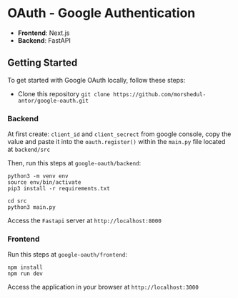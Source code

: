 # OAuth - Google Authentication

- **Frontend**: Next.js
- **Backend**: FastAPI

## Getting Started

To get started with Google OAuth locally, follow these steps:

- Clone this repository `git clone https://github.com/morshedul-antor/google-oauth.git`

### Backend

At first create:
`client_id` and `client_secrect` from google console, copy the value and paste it into the
`oauth.register()` within the `main.py` file located at `backend/src`

Then, run this steps at `google-oauth/backend`:

```
python3 -m venv env
source env/bin/activate
pip3 install -r requirements.txt

cd src
python3 main.py
```

Access the `Fastapi` server at `http://localhost:8000`

### Frontend

Run this steps at `google-oauth/frontend`:

```
npm install
npm run dev
```

Access the application in your browser at `http://localhost:3000`
